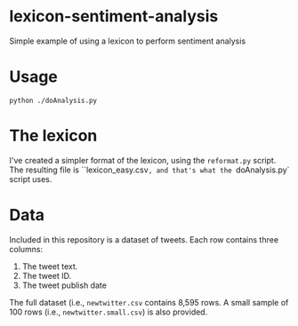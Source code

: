 # lexicon-sentiment-analysis
Simple example of using a lexicon to perform sentiment analysis

# Usage

```
python ./doAnalysis.py
```

# The lexicon

I've created a simpler format of the lexicon, using the `reformat.py` script. The resulting file is ``lexicon_easy.csv`,
and that's what the `doAnalysis.py` script uses.

# Data

Included in this repository is a dataset of tweets. Each row contains three columns:

1. The tweet text.
2. The tweet ID.
3. The tweet publish date

The full dataset (i.e., `newtwitter.csv` contains 8,595 rows. A small sample of 100 rows (i.e., `newtwitter.small.csv`) is also provided.



